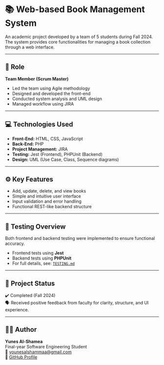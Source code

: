 # 📚 Web-based Book Management System

An academic project developed by a team of 5 students during Fall 2024.  
The system provides core functionalities for managing a book collection through a web interface.

---

## 👤 Role

**Team Member (Scrum Master)**  
- Led the team using Agile methodology  
- Designed and developed the front-end  
- Conducted system analysis and UML design  
- Managed workflow using JIRA

---

## 💻 Technologies Used

- **Front-End:** HTML, CSS, JavaScript  
- **Back-End:** PHP  
- **Project Management:** JIRA  
- **Testing:** Jest (Frontend), PHPUnit (Backend)  
- **Design:** UML (Use Case, Class, Sequence diagrams)

---

## ⚙️ Key Features

- Add, update, delete, and view books  
- Simple and intuitive user interface  
- Input validation and error handling  
- Functional REST-like backend structure

---

## 🧪 Testing Overview

Both frontend and backend testing were implemented to ensure functional accuracy.

- Frontend tests using **Jest**  
- Backend tests using **PHPUnit** 
- For full details, see: [`TESTING.md`](./TESTING.md)

---

## 📌 Project Status

✔️ Completed (Fall 2024)  
🗣️ Received positive feedback from faculty for clarity, structure, and UI experience.

---

## 👨‍💻 Author

**Yunes Al-Shamea**  
Final-year Software Engineering Student  
📧 younesalshammaa@gmail.com  
🔗 [GitHub Profile](https://github.com/younesalshammaa)


